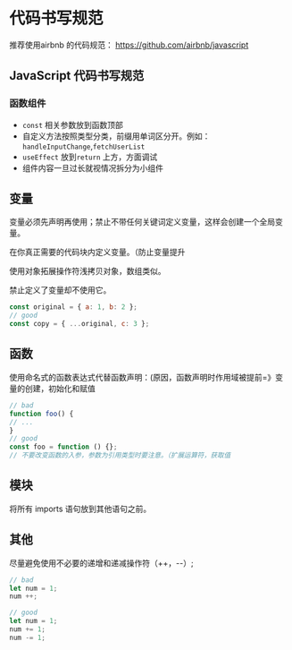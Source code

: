 # 代码书写规范

推荐使用airbnb 的代码规范： <https://github.com/airbnb/javascript>

## JavaScript 代码书写规范

### 函数组件

- `const` 相关参数放到函数顶部
- 自定义方法按照类型分类，前缀用单词区分开。例如： `handleInputChange`,`fetchUserList`
- `useEffect` 放到`return` 上方，方面调试
- 组件内容一旦过长就视情况拆分为小组件

## 变量

变量必须先声明再使用；禁止不带任何关键词定义变量，这样会创建一个全局变量。

在你真正需要的代码块内定义变量。（防止变量提升

使用对象拓展操作符浅拷贝对象，数组类似。

禁止定义了变量却不使用它。

```js
const original = { a: 1, b: 2 };
// good
const copy = { ...original, c: 3 };
```

## 函数

使用命名式的函数表达式代替函数声明：(原因，函数声明时作用域被提前=》变量的创建，初始化和赋值

```js
// bad
function foo() {
// ...
}
// good
const foo = function () {};
// 不要改变函数的入参，参数为引用类型时要注意。（扩展运算符，获取值
```

## 模块

将所有 imports 语句放到其他语句之前。

## 其他

尽量避免使用不必要的递增和递减操作符（++，--）;

```js
// bad
let num = 1;
num ++;

// good
let num = 1;
num += 1;
num -= 1;
```

